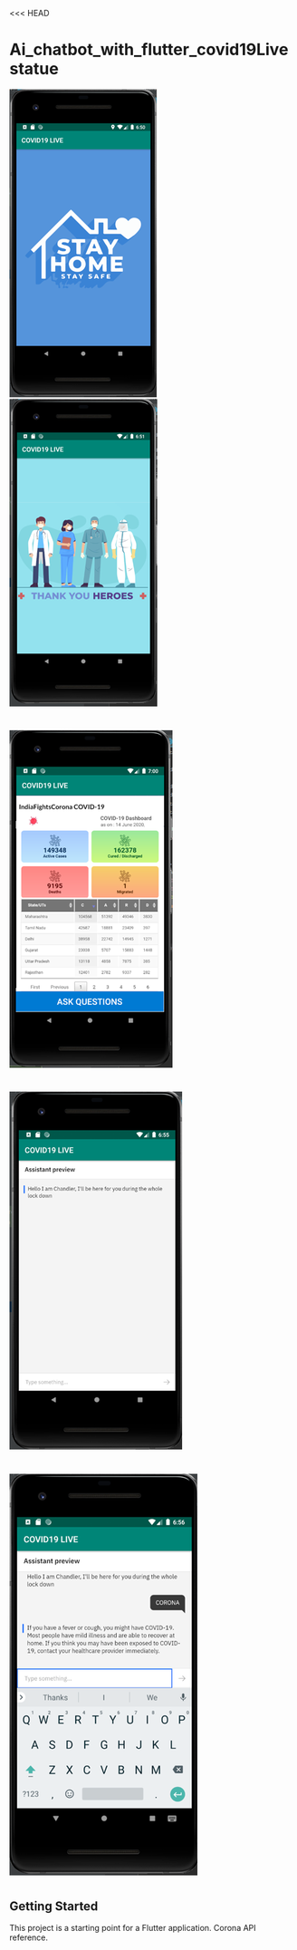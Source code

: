 <<< HEAD
# Ai_chatbot_with_flutter_covid19Livestatue

![](/Read%20me%20Files/Picture1.png)
![](/Read%20me%20Files/Picture2.png)
#
![](/Read%20me%20Files/Picture4.png)
#
![](/Read%20me%20Files/Picture5.png)
#
![](/Read%20me%20Files/Picture6.png)
#



## Getting Started
This project is a starting point for a Flutter application.
Corona API reference.
